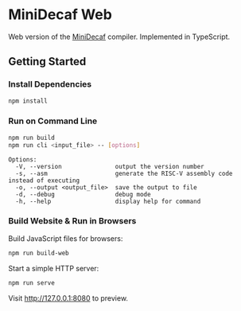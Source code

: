 # MiniDecaf Web

Web version of the [MiniDecaf](https://github.com/decaf-lang/minidecaf) compiler. Implemented in TypeScript.

## Getting Started

### Install Dependencies

```sh
npm install
```

### Run on Command Line

```sh
npm run build
npm run cli <input_file> -- [options]
```

```
Options:
  -V, --version               output the version number
  -s, --asm                   generate the RISC-V assembly code instead of executing
  -o, --output <output_file>  save the output to file
  -d, --debug                 debug mode
  -h, --help                  display help for command
```

### Build Website & Run in Browsers

Build JavaScript files for browsers:

```sh
npm run build-web
```

Start a simple HTTP server:

```sh
npm run serve
```

Visit http://127.0.0.1:8080 to preview.
